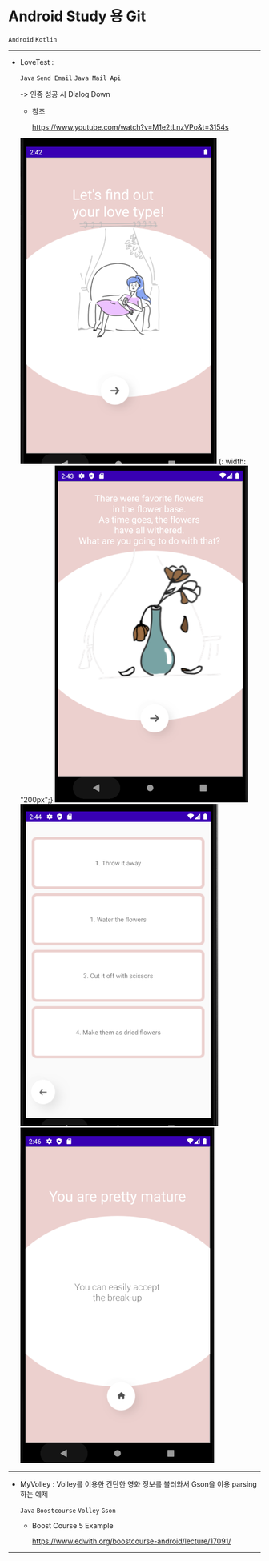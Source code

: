 # Android Study 용 Git

`Android` `Kotlin`

------

- LoveTest : 

  `Java` `Send Email` `Java Mail Api`

  -> 인증 성공 시 Dialog Down

  - 참조 

     https://www.youtube.com/watch?v=M1e2tLnzVPo&t=3154s
  
  ![ex_screenshot](./image/lovetest1.PNG) {: width: "200px";}
  ![ex_screenshot](./image/lovetest2.PNG)
  ![ex_screenshot](./image/lovetest3.PNG)
  ![ex_screenshot](./image/lovetest4.PNG)

------

- MyVolley : Volley를 이용한 간단한 영화 정보를 불러와서 Gson을 이용 parsing 하는 예제

  `Java` `Boostcourse` `Volley` `Gson`

  - Boost Course 5 Example
  
    https://www.edwith.org/boostcourse-android/lecture/17091/

---





